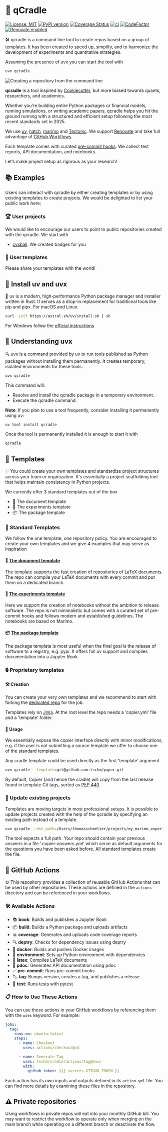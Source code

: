 # 🚀 qCradle

[![License: MIT](https://img.shields.io/badge/License-MIT-yellow.svg)](LICENSE)
[![PyPI version](https://badge.fury.io/py/qCradle.svg)](https://badge.fury.io/py/qCradle)
[![Coverage Status](https://coveralls.io/repos/github/tschm/cradle/badge.png?branch=main)](https://coveralls.io/github/tschm/cradle?branch=main)
[![ci](https://github.com/tschm/cradle/actions/workflows/ci.yml/badge.svg)](https://github.com/tschm/cradle/actions/workflows/ci.yml)
[![CodeFactor](https://www.codefactor.io/repository/github/tschm/cradle/badge)](https://www.codefactor.io/repository/github/tschm/cradle)
[![Renovate enabled](https://img.shields.io/badge/renovate-enabled-brightgreen.svg)](https://github.com/renovatebot/renovate)

🛠️ qcradle is a command line tool to create repos based on a group of templates.
It has been created
to speed up, simplify, and to harmonize the development
of experiments and quantitative strategies.

Assuming the presence of uvx
you can start the tool with

```bash
uvx qcradle
```

![Creating a repository from the command line](https://raw.githubusercontent.com/tschm/cradle/main/demo.png)

**qcradle** is a tool inspired by [Cookiecutter](https://cookiecutter.readthedocs.io/en/stable/#),
but more biased towards quants, researchers, and academics.

Whether you're building entire Python packages or financial models,
running simulations, or writing academic papers,
qcradle helps you hit the ground running with a structured
and efficient setup following the most recent standards set in 2025.

We use [uv](https://github.com/astral-sh/uv), [hatch](https://hatch.pypa.io/),
[marimo](https://marimo.io/) and [Tectonic](https://tectonic-typesetting.github.io/).
We support
[Renovate](https://github.com/renovatebot/renovate) and
take full advantage of [GitHub Workflows](https://docs.github.com/en/actions/using-workflows/about-workflows).

Each template comes with curated [pre-commit hooks](https://pre-commit.com/).
We collect test reports, API documentation, and notebooks.

Let’s make project setup as rigorous as your research!

## 📚 Examples

Users can interact with qcradle by either creating templates or
by using existing templates to create projects. We would be
delighted to list your public work here:

### 🏆 User projects

We would like to encourage our users to point to public repositories
created with the qcradle. We start with

* [cvxball](https://github.com/cvxgrp/cvxball). We created badges
  for you

### 🧩 User templates

Please share your templates with the world!

## 🔄 Install uv and uvx

🚀 uv is a modern, high-performance Python package manager and installer
written in Rust.
It serves as a drop-in replacement for traditional tools like pip and pipx.
For macOS and Linux:

```bash
curl -LsSf https://astral.sh/uv/install.sh | sh
```

For Windows follow the [official instructions](https://docs.astral.sh/uv/getting-started/installation/)

## 🧠 Understanding uvx

🔍 uvx is a command provided by uv to run tools published as Python packages
without installing them permanently. It creates temporary,
isolated environments for these tools:

```bash
uvx qcradle
```

This command will:

* Resolve and install the qcradle package in a temporary environment.
* Execute the qcradle command.

**Note**: If you plan to use a tool frequently, consider installing
it permanently using uv:

```bash
uv tool install qcradle
````

Once the tool is permanently installed it is enough to start it with

```bash
qcradle
```

## 📝 Templates

✨ You could create your own templates and standardize project structures
across your team or organization.
It's essentially a project scaffolding tool that helps maintain consistency
in Python projects.

We currently offer $3$ standard templates out of the box

* 📄 The document template
* 🧪 The experiments template
* 📦 The package template

### 🌟 Standard Templates

We follow the one template, one repository policy.
You are encouraged to create your own templates and we give $4$ examples that
may serve as inspiration

#### 📄 [The document template](https://github.com/tschm/paper)

The template supports the fast creation of repositories of LaTeX documents.
The repo can compile your LaTeX documents with every commit and put them
on a dedicated branch.

#### 🧪 [The experiments template](https://github.com/tschm/experiments)

Here we support the creation of notebooks without the ambition to release software.
The repo is not minimalistic but comes with a curated set of pre-commit hooks and
follows modern and established guidelines. The notebooks are based on Marimo.

#### 📦 [The package template](https://github.com/tschm/package)

The package template is most useful when the final
goal is the release of software to a registry, e.g. pypi.
It offers full uv support and compiles documentation
into a Jupyter Book.

### 🔒 Proprietary templates

#### 🛠️ Creation

You can create your very own templates and we recommend to start with
forking the
[dedicated repo](https://github.com/tschm/template/blob/main/README.md)
for the job.

Templates rely on [Jinja](https://jinja.palletsprojects.com/en/stable/).
At the root level the repo needs a 'copier.yml' file and a 'template' folder.

#### 🚀 Usage

We essentially expose the copier interface directly with
minor modifications, e.g. if the user is not submitting a source template
we offer to choose one of the standard templates.

Any cradle template could be used directly as the first 'template'
argument

```bash
uvx qcradle --template=git@github.com:tschm/paper.git
```

By default, Copier (and hence the cradle) will copy from the last
release found in template Git tags, sorted as
[PEP 440](https://peps.python.org/pep-0440/).

### 🔄 Update existing projects

Templates are moving targets in most professional setups. It is possible to update
projects created with the help of the qcradle by specifying an existing path
instead of a template.

```bash
uvx qcradle --dst_path=/Users/thomasschmelzer/projects/my_marimo_experiments
```

The tool expects a full path. Your repo should contain your previous answers
in a file '.copier-answers.yml' which serve as default arguments for the
questions you have been asked before. All standard templates create the file.

## 🔄 GitHub Actions

⚙️ This repository provides a collection of reusable
GitHub Actions that can be used by other repositories.
These actions are defined in the `actions` directory and
can be referenced in your workflows.

### 🛠️ Available Actions

* 📚 **book**: Builds and publishes a Jupyter Book
* 📦 **build**: Builds a Python package and uploads artifacts
* 📊 **coverage**: Generates and uploads code coverage reports
* 🔍 **deptry**: Checks for dependency issues using deptry
* 🐳 **docker**: Builds and pushes Docker images
* 🔧 **environment**: Sets up Python environment with dependencies
* 📄 **latex**: Compiles LaTeX documents
* 📝 **pdoc**: Generates API documentation using pdoc
* ✅ **pre-commit**: Runs pre-commit hooks
* 🏷️ **tag**: Bumps version, creates a tag, and publishes a release
* 🧪 **test**: Runs tests with pytest

### 📋 How to Use These Actions

You can use these actions in your GitHub workflows
by referencing them with the `uses` keyword. For example:

```yaml
jobs:
  tag:
    runs-on: ubuntu-latest
    steps:
      - name: Checkout
        uses: actions/checkout@v4

      - name: Generate Tag
        uses: tschm/cradle/actions/tag@main
        with:
          github_token: ${{ secrets.GITHUB_TOKEN }}
```

Each action has its own inputs and outputs defined in
its `action.yml` file. You can find more details by
examining these files in the repository.

## :warning: Private repositories

Using workflows in private repos will eat into your monthly GitHub bill.
You may want to restrict the workflow to operate only when merging on the main branch
while operating on a different branch or deactivate the flow.
